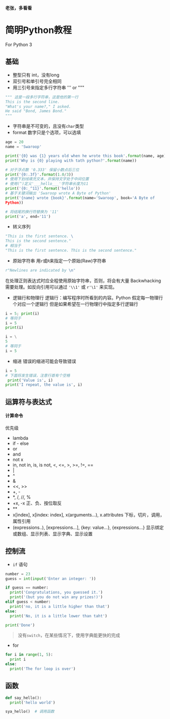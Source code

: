 **老张，多看看**
# 简明Python教程
For Python 3
## 基础
- 整型只有 int，没有long
- 双引号和单引号完全相同
- 用三引号来指定多行字符串 '''  or  """
```python
""" 这是一段多行字符串，这是他的第一行
This is the second line.
"What's your name?," I asked.
He said "Bond, James Bond."
"""
```
- 字符串是不可变的，且没有`char`类型
- format
数字只是个选项，可以选填
```python
age = 20
name = 'Swaroop'

print('{0} was {1} years old when he wrote this book'.format(name, age))
print('Why is {0} playing with tath python?'.format(name))
```
```python
# 对于浮点数 '0.333' 保留小数点后三位
print('{0:.3f}'.format(1.0/3))
# 使用下划线填充文本，并保持文字处于中间位置
# 使用(^)定义'___hello___'字符串长度为11
print('{0:_^11}'.format('hello'))
# 基于关键词输出 'Swaroop wrote A Byte of Python'
print('{name} wrote {book}'.format(name='Swaroop', book='A Byte of
Python))
```
```python
# 将结尾的换行符替换为 '11'
print('a', end='11')
```
- 转义序列
```python
"This is the first sentence. \
This is the second sentence."
# 相当于
"This is the first sentence. This is the second sentence."
```
- 原始字符串
用`r`或`R`来指定一个原始(Raw)字符串
```python
r"Newlines are indicated by \n"
```
在处理正则表达式时应全程使用原始字符串，否则，将会有大量 Backwhacking
需要处理。如反向引用可以通过 `'\\1'` 或 `r'\1'` 来实现。
- 逻辑行和物理行
逻辑行：编写程序时所看到的内容。Python 假定每一物理行个对应一个逻辑行
但是如果希望在一行物理行中指定多行逻辑行
```python
i = 5; print(i)
# 等同于
i = 5
print(i)

i = \
5
# 等同于
i = 5
```
- 缩进
错误的缩进可能会导致错误
```python
i = 5
# 下面将发生错误，注意行首有个空格
 print('Value is', i)
print('I repeat, the value is', i)
```

## 运算符与表达式 
#### 计算命令
优先级
- lambda
- if - else
- or
- and
- not x
- in, not in, is, is not, <, <=, >, >=, !=, ==
- |
- ^
- &
- <<, >>
- +, -
- *, /, //, %
- +x, -x
正、负、按位取反
- **
- x[index], x[index: index], x(arguments...), x.attributes
下标，切片，调用，属性引用
- (expressions..), [expressions...], {key: value...}, {expressions...}
显示绑定或数组、显示列表、显示字典、显示设置

## 控制流
- `if` 语句
```python
number = 23
guess = int(input('Enter an integer: '))

if guess == number:
  print('Congratulations, you guessed it.')
  print('(but you do not win any prizes!)')
elif guess < number:
  print('no, it is a little higher than that')
else:
  print('No, it is a little lower than taht')

print('Done')
```
> 没有`switch`，在某些情况下，使用字典能更快的完成

- for
```python
for i in range(1, 5):
  print i
else:
  print('The for loop is over')
```

## 函数
```python
def say_hello():
  print('hello world')

sya_hello()  # 调用函数
```
